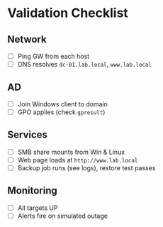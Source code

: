 # Validation Checklist

## Network
- [ ] Ping GW from each host
- [ ] DNS resolves `dc-01.lab.local`, `www.lab.local`

## AD
- [ ] Join Windows client to domain
- [ ] GPO applies (check `gpresult`)

## Services
- [ ] SMB share mounts from Win & Linux
- [ ] Web page loads at `http://www.lab.local`
- [ ] Backup job runs (see logs), restore test passes

## Monitoring
- [ ] All targets UP
- [ ] Alerts fire on simulated outage
